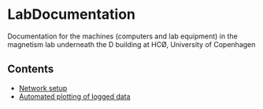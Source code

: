 # LabDocumentation

Documentation for the machines (computers and lab equipment) in the magnetism lab underneath the D building at HCØ, University of Copenhagen

## Contents

* [Network setup](NetworkSetup.md)
* [Automated plotting of logged data](Plotting.md)
